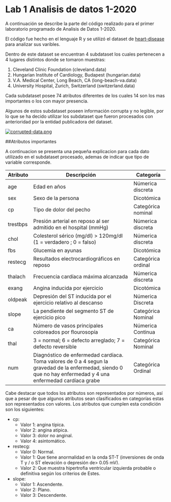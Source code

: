 # Lab 1 Analisis de datos 1-2020

A continuación se describe la parte del código realizado para el primer laboratorio programado de Analisis de Datos 1-2020.

El código fue hecho en el lenguaje R y se utilizó el dataset de [heart-disease](https://archive.ics.uci.edu/ml/datasets/Heart+Disease) para analizar sus varibles.

Dentro de este dataset se encuentran 4 subdataset los cuales pertenecen a 4 lugares distintos donde se tomaron muestras:

 1. Cleveland Clinic Foundation (cleveland.data)
 2. Hungarian Institute of Cardiology, Budapest (hungarian.data)
 3. V.A. Medical Center, Long Beach, CA (long-beach-va.data)
 4. University Hospital, Zurich, Switzerland (switzerland.data)


Cada subdataset posee 74 atributos diferentes de los cuales 14 son los mas importantes o los con mayor presencia.

Algunos de estos subdataset poseen información corrupta y no legible, por lo que se ha decido utilizar los subdataset que fueron procesados con anterioridad por la entidad publicadora del dataset.

[![corrupted-data.png](https://i.postimg.cc/wBtfFHMw/corrupted-data.png)](https://postimg.cc/2qD78s4W)

##Atributos importantes

A continuacion se presenta una pequeña explicacion para cada dato utilizado en el subdataset procesado, ademas de indicar que tipo de variable corresponde. 

|Atributo|Descripción|Categoría|
|--------|-----------|---------|
|age|Edad en años|Númerica discreta|
|sex|Sexo de la persona|Dicotómica|
|cp|Tipo de dolor del pecho|Categórica nominal|
|trestbps|Presión arterial en reposo al ser admitido en el hospital (mmHg)|Númerica discreta|
|chol|Colesterol sérico (mg/dl) > 120mg/dl (1 = verdadero ; 0 = falso)|Númerica discreta|
|fbs|Glucemia en ayunas|Dicotómica|
|restecg|Resultados electrocardiográficos en reposo|Categórica ordinal|
|thalach|Frecuencia cardíaca máxima alcanzada|Númerica discreta|
|exang|Angina inducida por ejercicio|Dicotómica|
|oldpeak|Depresión del ST inducida por el ejercicio relativo al descanso|Númerica Discreta|
|slope|La pendiente del segmento ST de ejercicio pico|Categórica Nominal|
|ca|Número de vasos principales coloreados por flourosopía|Númerica Continua|
|thal|3 = normal; 6 = defecto arreglado; 7 = defecto reversible|Categórica Nominal|
|num|Diagnóstico de enfermedad cardíaca. Toma valores de 0 a 4 segun la gravedad de la enfermedad, siendo 0 que no hay enfermedad y 4 una enfermedad cardíaca grabe|Categórica Ordinal|

Cabe destacar que todos los atributos son representados por números, así que a pesar de que algunos atributos sean clasificados en categorías estas son representados con valores. Los atributos que cumplen esta condición son los siguientes:

- cp:
    - Valor 1: angina típica.
    - Valor 2: angina atípica.
    - Valor 3: dolor no anginal.
    - Valor 4: asintomático.
- restecg:
    - Valor 0: Normal.
    - Valor 1: Que tiene anormalidad en la onda ST-T (inversiones de onda T y / o ST elevación o depresión de> 0.05 mV).
    - Valor 2: Que muestra hipertrofia ventricular izquierda probable o definitiva según los criterios de Estes.
- slope:
    - Valor 1: Ascendente.
    - Valor 2: Plano.
    - Valor 3: Descendente.
